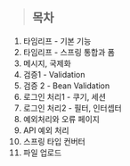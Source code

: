 > 목차
> ---
1. 타임리프 - 기본 기능
2. 타임리프 - 스프링 통합과 폼
3. 메시지, 국제화
4. 검증1 - Validation
5. 검증 2 - Bean Validation
6. 로그인 처리1 - 쿠기, 세션
7. 로그인 처리2 - 필터, 인터셉터
8. 예외처리와 오류 페이지
9. API 예외 처리
10. 스프링 타입 컨버터
11. 파일 업로드

